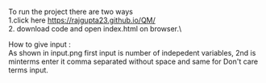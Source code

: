 To run the project there are two ways\
 1.click here https://rajgupta23.github.io/QM/ \
 2. download code and open index.html on browser.\

How to give input : \
 As shown in input.png first input is number of indepedent variables, 2nd is minterms enter it comma separated without space and same for Don't care terms input.


